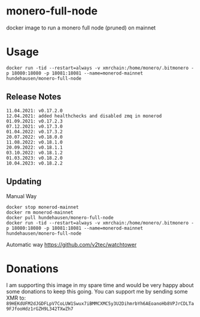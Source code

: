 # monero-full-node

docker image to run a monero full node (pruned) on mainnet

# Usage

`docker run -tid --restart=always -v xmrchain:/home/monero/.bitmonero -p 18080:18080 -p 18081:18081 --name=monerod-mainnet hundehausen/monero-full-node`

## Release Notes
```
11.04.2021: v0.17.2.0
12.04.2021: added healthchecks and disabled zmq in monerod
01.09.2021: v0.17.2.3
07.12.2021: v0.17.3.0
01.04.2022: v0.17.3.2
20.07.2022: v0.18.0.0
11.08.2022: v0.18.1.0
20.09.2022: v0.18.1.1
03.10.2022: v0.18.1.2
01.03.2023: v0.18.2.0
10.04.2023: v0.18.2.2
```

## Updating
Manual Way
```
docker stop monerod-mainnet
docker rm monerod-mainnet
docker pull hundehausen/monero-full-node
docker run -tid --restart=always -v xmrchain:/home/monero/.bitmonero -p 18080:18080 -p 18081:18081 --name=monerod-mainnet hundehausen/monero-full-node
```

Automatic way
https://github.com/v2tec/watchtower

# Donations

I am supporting this image in my spare time and would be very happy about some donations to keep this going. You can support me by sending some XMR to: `89HEKdUFM2dJGDFLpV7CoLUW1Swux7iBMMCXMC5y3U2DihmrbYh6AEoanoHb8VPJrCDLTa9FJfooHdz1rGZH9L342TXwZh7`
